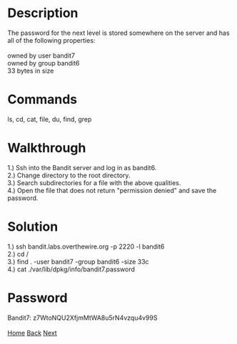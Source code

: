 # Description
The password for the next level is stored somewhere on the server and has all of the following properties: <br /> <br />
owned by user bandit7 <br />
owned by group bandit6 <br />
33 bytes in size
# Commands
ls, cd, cat, file, du, find, grep
# Walkthrough
1.) Ssh into the Bandit server and log in as bandit6. <br />
2.) Change directory to the root directory. <br />
3.) Search subdirectories for a file with the above qualities. <br />
4.) Open the file that does not return "permission denied" and save the password.
# Solution
1.) ssh bandit.labs.overthewire.org -p 2220 -l bandit6 <br />
2.) cd / <br />
3.) find . -user bandit7 -group bandit6 -size 33c <br />
4.) cat ./var/lib/dpkg/info/bandit7.password
# Password
Bandit7: z7WtoNQU2XfjmMtWA8u5rN4vzqu4v99S <br /> <br />
[Home](https://github.com/Spagoooti/OverTheWire-Bandit/blob/main/README.md) [Back](https://github.com/Spagoooti/OverTheWire-Bandit/blob/main/Bandit%200%20-%3E%2010/Bandit%205%20-%3E%206.md) [Next](https://github.com/Spagoooti/OverTheWire-Bandit/blob/main/Bandit%200%20-%3E%2010/Bandit%207%20-%3E%208.md)
